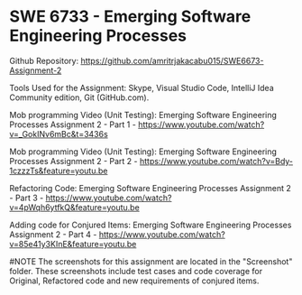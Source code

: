 # SWE 6733 - Emerging Software Engineering Processes

Github Repository: https://github.com/amritrjakacabu015/SWE6673-Assignment-2

Tools Used for the Assignment: Skype, Visual Studio Code, IntelliJ Idea Community edition, Git (GitHub.com).

Mob programming Video (Unit Testing): Emerging Software Engineering Processes Assignment 2 - Part 1 -
https://www.youtube.com/watch?v=_GokINv6mBc&t=3436s

Mob programming Video (Unit Testing): Emerging Software Engineering Processes Assignment 2 - Part 2 - https://www.youtube.com/watch?v=Bdy-1czzzTs&feature=youtu.be

Refactoring Code: Emerging Software Engineering Processes Assignment 2 - Part 3 - https://www.youtube.com/watch?v=4pWqh6ytfkQ&feature=youtu.be

Adding code for Conjured Items: Emerging Software Engineering Processes Assignment 2 - Part 4 - https://www.youtube.com/watch?v=85e41y3KInE&feature=youtu.be

#NOTE
The screenshots for this assignment are located in the "Screenshot" folder. These screenshots include test cases and code coverage for Original, Refactored code and new requirements of conjured items.

